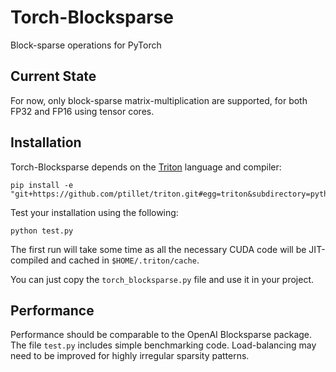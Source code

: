 # Torch-Blocksparse

Block-sparse operations for PyTorch

## Current State

For now, only block-sparse matrix-multiplication are supported, for both FP32 and FP16 using tensor cores.

## Installation

Torch-Blocksparse depends on the [Triton](https://github.com/ptillet/triton) language and compiler:
```
pip install -e "git+https://github.com/ptillet/triton.git#egg=triton&subdirectory=python"
```

Test your installation using the following:
```
python test.py
```
The first run will take some time as all the necessary CUDA code will be JIT-compiled and cached in `$HOME/.triton/cache`.

You can just copy the `torch_blocksparse.py` file and use it in your project.

## Performance

Performance should be comparable to the OpenAI Blocksparse package. The file `test.py` includes simple benchmarking code. Load-balancing may need to be improved for highly irregular sparsity patterns.